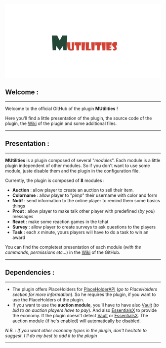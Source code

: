 ![plugin's icon](https://github.com/MachiganMC/MUtilities/blob/main/icon.png?raw=true)


## Welcome :
***
Welcome to the official GitHub of the plugin **MUtilities** !

Here you'll find a little presentation of the plugin,
the source code of the plugin, the 
[Wiki](https://github.com/MachiganMC/MUtilities/wiki)
of the plugin and some
additional files.
***

## Presentation :
***
**MUtilities** is a plugin composed of several "*modules*". Each module is a little
plugin independent of other modules. So if you don't want to use some module, juste 
disable them and the plugin in the configuration file.

Currently, the plugin is composed of **8** modules :
* **Auction** : allow player to create an auction to sell their item.
* **Colorname** : allow player to "*pimp*" their username with color and form
* **Notif** :  send information to the online player to remind them some basics things 
* **Prout** : allow player to make talk other player with predefined (*by you*) messages
* **React** : make some reaction games in the tchat 
* **Survey** : allow player to create surveys to ask questions to the players
* **Task** : each *x* minute, yours players will have to do a task to win an award


You can find the completest presentation of each module (*with the commands, 
permissions etc...*) in the
[Wiki](https://github.com/MachiganMC/MUtilities/wiki) of the GitHub.
***

## Dependencies :
***
* The plugin offers PlaceHolders for
[PlaceHolderAPI](https://www.spigotmc.org/resources/placeholderapi.6245/)
  (*go to PlaceHolders section for more information*). So he requires the plugin, if you
want to use the PlaceHolders of the plugin.
* If you want to use the **auction module**, you'll have to have also 
[Vault](https://www.spigotmc.org/resources/vault.34315/) (*to bid to an auction
players have to pay*). And also
[EssentialsX](https://www.spigotmc.org/resources/essentialsx.9089/)
to provide the economy. If the plugin doesn't detect 
[Vault](https://www.spigotmc.org/resources/vault.34315/) or
[EssentialsX](https://www.spigotmc.org/resources/essentialsx.9089/). The auction module
(if he's enabled) will automatically be disabled. 

*N.B. : If you want other economy types in the plugin, don't hesitate to suggest.
I'll do my best to add it to the plugin*
***











